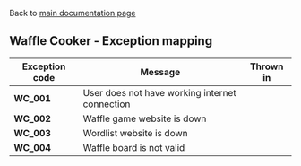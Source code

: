 
Back to [main documentation page](../README.md)

## Waffle Cooker - Exception mapping 

| Exception code | Message                                        | Thrown in |
|----------------|------------------------------------------------|-----------|
| **WC_001**     | User does not have working internet connection |           |
| **WC_002**     | Waffle game website is down                    |           |
| **WC_003**     | Wordlist website is down                       |           |
| **WC_004**     | Waffle board is not valid                      |           |

